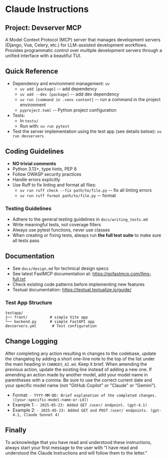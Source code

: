 # Claude Instructions

## Project: Devserver MCP

A Model Context Protocol (MCP) server that manages development servers (Django, Vue, Celery, etc.) for LLM-assisted development workflows. Provides programmatic control over multiple development servers through a unified interface with a beautiful TUI.

## Quick Reference

- Dependency and environment management: `uv`
  - `uv add [package]` -- add dependency
  - `uv add --dev [package]` -- add dev dependency
  - `uv run [command in .venv context]` -- run a command in the project environment
  - `pyproject.toml` -- Python project configuration
- Tests:
  - In `tests/`
  - Run with: `uv run pytest`
- Test the server implementation using the test app (see details below): `uv run devservers`

## Coding Guidelines

- **NO trivial comments**
- Python 3.13+, type hints, PEP 8
- Follow OWASP security practices
- Handle errors explicitly
- Use Ruff to fix linting and format all files:
  - `uv run ruff check --fix path/to/file.py` -- fix all linting errors
  - `uv run ruff format path/to/file.py` -- format

### Testing Guidelines

- Adhere to the general testing guidelines in `docs/writing_tests.md`
- Write meaningful tests, not coverage fillers
- Always use pytest functions, never use classes
- When creating or fixing tests, always run **the full test suite** to make sure all tests pass

## Documentation

- See `docs/design.md` for technical design specs
- See latest FastMCP documentation at: https://gofastmcp.com/llms-full.txt
- Check existing code patterns before implementing new features
- Textual documentation: https://textual.textualize.io/guide/

### Test App Structure

```
testapp/
├── front/          # simple Vite app
└── backend.py      # simple FastAPI app
devservers.yml       # Test configuration
```

## Change Logging

After completing any action resulting in changes to the codebase, update the changelog by adding a short one-line note to the top of the list under the main heading in `CHANGES_AI.md`. Keep it brief. When amending the previous action, update the existing line instead of adding a new one. If amending an action made by another model, add your model name in parentheses with a comma. Be sure to use the correct current date and your specific model name (not "GitHub Copilot" or "Claude" or "Gemini").

- Format: `- YYYY-MM-DD: Brief explanation of the completed changes. ([your-specific-model-name-or-id])`
- Example 1: `- 2025-05-23: Added GET /user/ endpoint. (gpt-4.1)`
- Example 2: `- 2025-05-23: Added GET and POST /user/ endpoints. (gpt-4.1, Claude Sonnet 4)`

## Finally

To acknowledge that you have read and understood these instructions, always start your first message to the user with "I have read and understood the Claude Instructions and will follow them to the letter."
